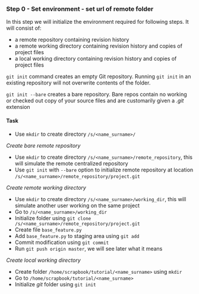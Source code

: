 ### Step 0 - Set environment - set url of remote folder

In this step we will initialize the environment required for following steps.
It will consist of:

- a remote repository containing revision history
- a remote working directory containing revision history and copies of project files
- a local working directory containing revision history and copies of project files

`git init` command creates an empty Git repository. Running `git init` in an existing repository will not overwrite contents of the folder.

`git init --bare` creates a bare repository. Bare repos contain no working or checked out copy of your source files and are customarily given a *.git* extension


#### Task

- Use `mkdir` to create directory `/s/<name_surname>/` 

*Create bare remote repository* 

- Use `mkdir` to create directory `/s/<name_surname>/remote_repository`, this will simulate the remote centralized repository
- Use `git init` with `--bare` option to initialize remote repository at location `/s/<name_surname>/remote_repository/project.git` 

*Create remote working directory*

- Use `mkdir` to create directory `/s/<name_surname>/working_dir`, this will simulate another user working on the same project
- Go to `/s/<name_surname>/working_dir`
- Initialize folder using `git clone /s/<name_surname>/remote_repository/project.git`
- Create file `base_feature.py`
- Add `base_feature.py` to staging area using `git add`
- Commit modification using `git commit`
- Run `git push origin master`, we will see later what it means

*Create local working directory*

- Create folder `/home/scrapbook/tutorial/<name_surname>` using `mkdir`
- Go to `/home/scrapbook/tutorial/<name_surname>`
- Initialize *git* folder using `git init`